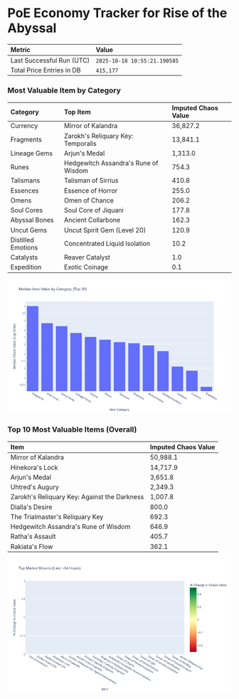 # PoE Economy Tracker for Rise of the Abyssal

<!-- START_MAINTENANCE -->
| Metric | Value |
|:---|:---|
| Last Successful Run (UTC) | `2025-10-18 10:55:21.190585` |
| Total Price Entries in DB | `415,177` |

<!-- END_MAINTENANCE -->

<!-- START_DATAFRAME_DEBUG -->
<!-- END_DATAFRAME_DEBUG -->

<!-- START_CATEGORY_ANALYSIS -->
### Most Valuable Item by Category
| Category | Top Item | Imputed Chaos Value |
| :--- | :--- | :--- |
| Currency | Mirror of Kalandra | 36,827.2 |
| Fragments | Zarokh's Reliquary Key: Temporalis | 13,841.1 |
| Lineage Gems | Arjun's Medal | 1,313.0 |
| Runes | Hedgewitch Assandra's Rune of Wisdom | 754.3 |
| Talismans | Talisman of Sirrius | 410.8 |
| Essences | Essence of Horror | 255.0 |
| Omens | Omen of Chance | 206.2 |
| Soul Cores | Soul Core of Jiquani | 177.8 |
| Abyssal Bones | Ancient Collarbone | 162.3 |
| Uncut Gems | Uncut Spirit Gem (Level 20) | 120.9 |
| Distilled Emotions | Concentrated Liquid Isolation | 10.2 |
| Catalysts | Reaver Catalyst | 1.0 |
| Expedition | Exotic Coinage | 0.1 |


![Category Analysis Chart](charts/category_analysis.png)
<!-- END_ANALYSIS -->

<!-- START_ANALYSIS -->
### Top 10 Most Valuable Items (Overall)
| Item | Imputed Chaos Value |
| :--- | :--- |
| Mirror of Kalandra | 50,988.1 |
| Hinekora's Lock | 14,717.9 |
| Arjun's Medal | 3,651.8 |
| Uhtred's Augury | 2,349.3 |
| Zarokh's Reliquary Key: Against the Darkness | 1,007.8 |
| Dialla's Desire | 800.0 |
| The Trialmaster's Reliquary Key | 692.3 |
| Hedgewitch Assandra's Rune of Wisdom | 646.9 |
| Ratha's Assault | 405.7 |
| Rakiata's Flow | 362.1 |


![Market Movers Chart](charts/market_movers.png)
<!-- END_ANALYSIS -->
